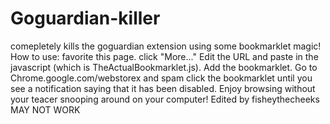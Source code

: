 # Goguardian-killer
comepletely kills the goguardian extension using some bookmarklet magic!
How to use: 
favorite this page. click "More..." Edit the URL and paste in the javascript (which is TheActualBookmarklet.js). Add the bookmarklet.
Go to Chrome.google.com/webstorex and spam click the bookmarklet until you see a notification saying that it has been disabled.
Enjoy browsing without your teacer snooping around on your computer!
Edited by fisheythecheeks
MAY NOT WORK
